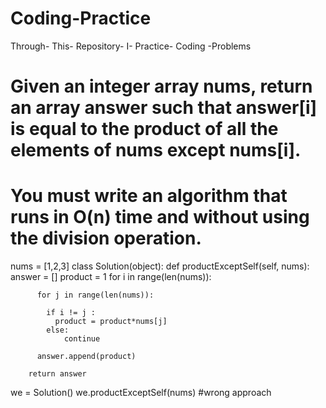 # Coding-Practice
Through- This- Repository- I- Practice- Coding -Problems 
# Given an integer array nums, return an array answer such that answer[i] is equal to the product of all the elements of nums except nums[i].
# You must write an algorithm that runs in O(n) time and without using the division operation.

nums = [1,2,3]
class Solution(object):
    def productExceptSelf(self, nums):
        answer = []
        product = 1
        for i in range(len(nums)):

          for j in range(len(nums)):

            if i != j :
              product = product*nums[j]
            else:
                continue

          answer.append(product)

        return answer

we = Solution()
we.productExceptSelf(nums)
#wrong approach
